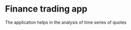 Finance trading app
===================

The application helps in the analysis of time series of quotes
